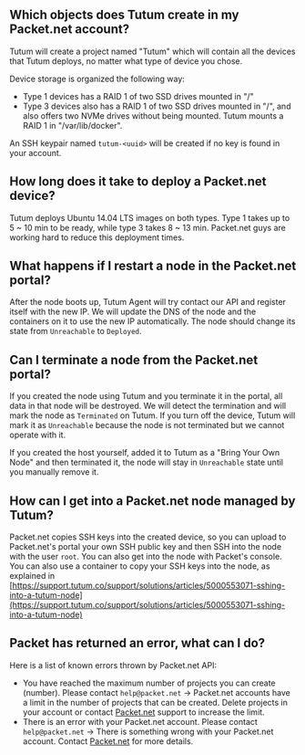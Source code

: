 ## Which objects does Tutum create in my Packet.net account?

Tutum will create a project named "Tutum" which will contain all the devices that Tutum deploys, no matter what type of device you chose.

Device storage is organized the following way:

- Type 1 devices has a RAID 1 of two SSD drives mounted in "/"
- Type 3 devices also has a RAID 1 of two SSD drives mounted in "/", and also offers two NVMe drives without being mounted. Tutum mounts a RAID 1 in "/var/lib/docker".

An SSH keypair named `tutum-<uuid>` will be created if no key is found in your account.

## How long does it take to deploy a Packet.net device?

Tutum deploys Ubuntu 14.04 LTS images on both types. Type 1 takes up to 5 ~ 10 min to be ready, while type 3 takes 8 ~ 13 min. Packet.net guys are working hard to reduce this deployment times.

## What happens if I restart a node in the Packet.net portal?

After the node boots up, Tutum Agent will try contact our API and register itself with the new IP. We will update the DNS of the node and the containers on it to use the new IP automatically. The node should change its state from `Unreachable` to `Deployed`.

## Can I terminate a node from the Packet.net portal?

If you created the node using Tutum and you terminate it in the portal, all data in that node will be destroyed. We will detect the termination and will mark the node as `Terminated` on Tutum.
If you turn off the device, Tutum will mark it as `Unreachable` because the node is not terminated but we cannot operate with it. 

If you created the host yourself, added it to Tutum as a "Bring Your Own Node" and then terminated it, the node will stay in `Unreachable` state until you manually remove it.

## How can I get into a Packet.net node managed by Tutum?

Packet.net copies SSH keys into the created device, so you can upload to Packet.net's portal your own SSH public key and then SSH into the node with the user `root`. You can also get into the node with Packet's console. You can also use a container to copy your SSH keys into the node, as explained in [https://support.tutum.co/support/solutions/articles/5000553071-sshing-into-a-tutum-node](https://support.tutum.co/support/solutions/articles/5000553071-sshing-into-a-tutum-node)

## Packet has returned an error, what can I do?

Here is a list of known errors thrown by Packet.net API:

- You have reached the maximum number of projects you can create (number). Please contact `help@packet.net` -> Packet.net accounts have a limit in the number of projects that can be created. Delete projects in your account or contact [Packet.net](https://www.packet.net/) support to increase the limit.
- There is an error with your Packet.net account. Please contact `help@packet.net` -> There is something wrong with your Packet.net account. Contact [Packet.net](https://www.packet.net/) for more details. 